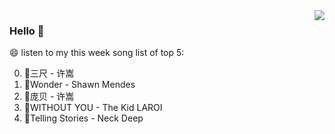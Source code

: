 <img align="right"  src="https://github-readme-stats.vercel.app/api/top-langs/?username=kvnZero" />

### Hello 👋

😄 listen to my this week song list of top 5:

0. 🌈三尺 - 许嵩
1. 🌈Wonder - Shawn Mendes
2. 🌈庞贝 - 许嵩
3. 🌈WITHOUT YOU - The Kid LAROI
4. 🌈Telling Stories - Neck Deep

